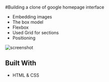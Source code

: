 #Building a clone of google homepage interface

- Embedding images
- The box model
- Flexbox
- Used Grid for sections
- Positioning

![screenshot](./screen.png)

## Built With

- HTML & CSS

<!-- ## Live Demo

[Live Demo Link](https://livedemo.com)

# To get a local copy follow the steps below:

#### 1. Go to https://github.com/ShoiraTa/TeaStation
#### 2. Click on the code button and copy the HTTPS/ SSH URL.
#### 3. On the terminal, type git clone command followed by pasting HTTPS/ SSH URL to clone this repository on your local machine.
#### 4. Run git checkout -b your-branch-name. Make your contributions
#### 5. Push your branch up to your forked repository
#### 6. Open a Pull Request if you want to merge branches with a detailed description of the development branch of the original project for a review


## Author

👤 **Shoira Toshpulatova**

- GitHub: [@githubhandle](https://github.com/shoirata)
- LinkedIn: [LinkedIn](https://www.linkedin.com/in/shoira-tashpulatova-bab4a7122/)

![Shoira's GitHub stats](https://github-readme-stats.vercel.app/api?username=shoirata&count_private=true&theme=dark&show_icons=true)


## 📝 License

This project is [MIT](lic.url) licensed. -->
